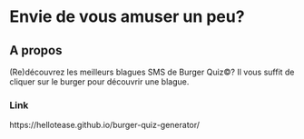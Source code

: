 <h1>Envie de vous amuser un peu?</h1>

<h2>A propos</h2>
(Re)découvrez les meilleurs blagues SMS de Burger Quiz©?
Il vous suffit de cliquer sur le burger pour découvrir une blague.

<h3>Link</h3>
https://hellotease.github.io/burger-quiz-generator/
